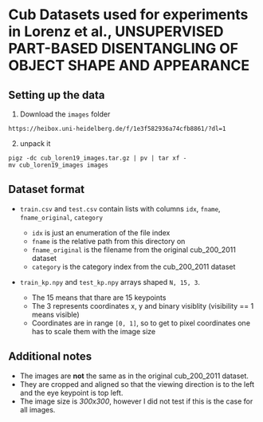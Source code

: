 # Cub Datasets used for experiments in Lorenz et al., UNSUPERVISED PART-BASED DISENTANGLING OF OBJECT SHAPE AND APPEARANCE



## Setting up the data

1. Download the `images` folder

```
https://heibox.uni-heidelberg.de/f/1e3f582936a74cfb8861/?dl=1

```

2. unpack it

```
pigz -dc cub_loren19_images.tar.gz | pv | tar xf -
mv cub_loren19_images images
```


## Dataset format

* `train.csv` and `test.csv` contain lists with columns `idx`, `fname`, `fname_original`, `category`
    * `idx` is just an enumeration of the file index
    * `fname` is the relative path from this directory on
    * `fname_original` is the filename from the original cub_200_2011 dataset
    * `category` is the category index from the cub_200_2011 dataset

* `train_kp.npy` and `test_kp.npy` arrays shaped `N, 15, 3`.
    * The 15 means that thare are 15 keypoints
    * The 3 represents coordinates x, y and binary visiblity (visibility == 1 means visible)
    * Coordinates are in range `[0, 1]`, so to get to pixel coordinates one has to scale them with the image size

## Additional notes

* The images are **not** the same as in the original cub_200_2011 dataset.
* They are cropped and aligned so that the viewing direction is to the left and the eye keypoint is top left. 
* The image size is *300x300*, however I did not test if this is the case for all images.